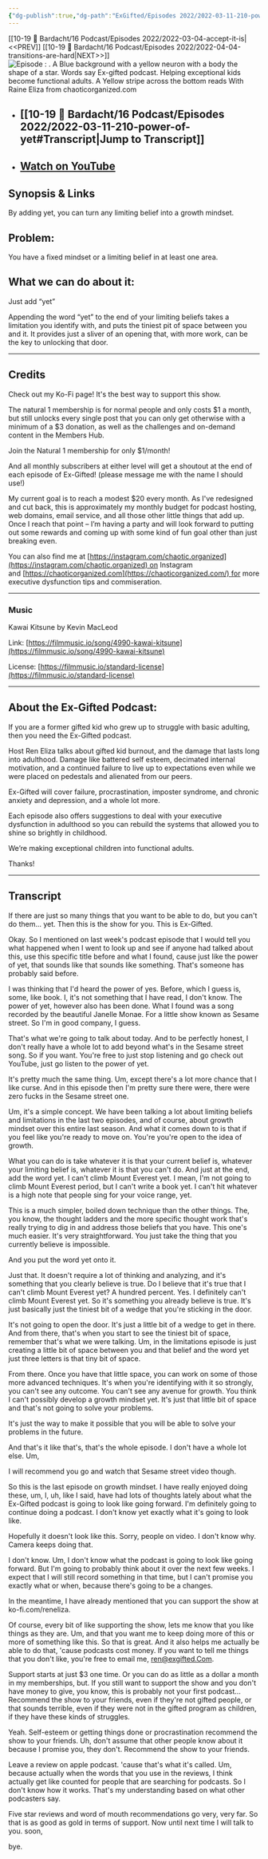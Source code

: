 ```yaml
---
{"dg-publish":true,"dg-path":"ExGifted/Episodes 2022/2022-03-11-210-power-of-yet.md","permalink":"/ex-gifted/episodes-2022/2022-03-11-210-power-of-yet/","title":"Power of Yet","tags":["growth"],"noteIcon":"","created":"","updated":"2023-08-21T09:29:43.101-04:00"}
---
```


[[10-19 💢 Bardacht/16 Podcast/Episodes 2022/2022-03-04-accept-it-is\|<<PREV]]                          [[10-19 💢 Bardacht/16 Podcast/Episodes 2022/2022-04-04-transitions-are-hard\|NEXT>>]]
![Episode : . A Blue background with a yellow neuron with a body the shape of a star. Words say Ex-gifted podcast. Helping exceptional kids become functional adults. A Yellow stripe across the bottom reads With Raine Eliza from chaoticorganized.com](https://i.imgur.com/9DEFNUZ.png)
- ## [[10-19 💢 Bardacht/16 Podcast/Episodes 2022/2022-03-11-210-power-of-yet#Transcript\|Jump to Transcript]]
- ## [Watch on YouTube](https://youtu.be/HgsM5f-6mBA)

## Synopsis & Links

By adding yet, you can turn any limiting belief into a growth mindset.

## Problem: 

You have a fixed mindset or a limiting belief in at least one area.

## What we can do about it: 

Just add “yet”

Appending the word “yet” to the end of your limiting beliefs takes a limitation you identify with, and puts the tiniest pit of space between you and it. It provides just a sliver of an opening that, with more work, can be the key to unlocking that door.

---

## Credits

Check out my Ko-Fi page! It's the best way to support this show.

The natural 1 membership is for normal people and only costs $1 a month, but still unlocks every single post that you can only get otherwise with a minimum of a $3 donation, as well as the challenges and on-demand content in the Members Hub.

Join the Natural 1 membership for only $1/month!

And all monthly subscribers at either level will get a shoutout at the end of each episode of Ex-Gifted! (please message me with the name I should use!)

My current goal is to reach a modest $20 every month. As I've redesigned and cut back, this is approximately my monthly budget for podcast hosting, web domains, email service, and all those other little things that add up. Once I reach that point – I’m having a party and will look forward to putting out some rewards and coming up with some kind of fun goal other than just breaking even.

You can also find me at [https://instagram.com/chaotic.organized](https://instagram.com/chaotic.organized) on Instagram and [https://chaoticorganized.com](https://chaoticorganized.com/) for more executive dysfunction tips and commiseration.

---

### Music

Kawai Kitsune by Kevin MacLeod

Link: [https://filmmusic.io/song/4990-kawai-kitsune](https://filmmusic.io/song/4990-kawai-kitsune)

License: [https://filmmusic.io/standard-license](https://filmmusic.io/standard-license)

---

## About the Ex-Gifted Podcast:

If you are a former gifted kid who grew up to struggle with basic adulting, then you need the Ex-Gifted podcast.

Host Ren Eliza talks about gifted kid burnout, and the damage that lasts long into adulthood. Damage like battered self esteem, decimated internal motivation, and a continued failure to live up to expectations even while we were placed on pedestals and alienated from our peers.

Ex-Gifted will cover failure, procrastination, imposter syndrome, and chronic anxiety and depression, and a whole lot more.

Each episode also offers suggestions to deal with your executive dysfunction in adulthood so you can rebuild the systems that allowed you to shine so brightly in childhood.

We’re making exceptional children into functional adults.

Thanks!

---

## Transcript

If there are just so many things that you want to be able to do, but you can't do them... yet. Then this is the show for you. This is Ex-Gifted.

Okay. So I mentioned on last week's podcast episode that I would tell you what happened when I went to look up and see if anyone had talked about this, use this specific title before and what I found, cause just like the power of yet, that sounds like that sounds like something. That's someone has probably said before.

I was thinking that I'd heard the power of yes. Before, which I guess is, some, like book. I, it's not something that I have read, I don't know. The power of yet, however also has been done. What I found was a song recorded by the beautiful Janelle Monae. For a little show known as Sesame street. So I'm in good company, I guess.

That's what we're going to talk about today. And to be perfectly honest, I don't really have a whole lot to add beyond what's in the Sesame street song. So if you want. You're free to just stop listening and go check out YouTube, just go listen to the power of yet.

It's pretty much the same thing. Um, except there's a lot more chance that I like curse. And in this episode then I'm pretty sure there were, there were zero fucks in the Sesame street one. 

Um, it's a simple concept. We have been talking a lot about limiting beliefs and limitations in the last two episodes, and of course, about growth mindset over this entire last season. And what it comes down to is that if you feel like you're ready to move on. You're you're open to the idea of growth.

What you can do is take whatever it is that your current belief is, whatever your limiting belief is, whatever it is that you can't do. And just at the end, add the word yet. I can't climb Mount Everest yet. I mean, I'm not going to climb Mount Everest period, but I can't write a book yet. I can't hit whatever is a high note that people sing for your voice range, yet.

This is a much simpler, boiled down technique than the other things. The, you know, the thought ladders and the more specific thought work that's really trying to dig in and address those beliefs that you have. This one's much easier. It's very straightforward. You just take the thing that you currently believe is impossible.

And you put the word yet onto it.

Just that. It doesn't require a lot of thinking and analyzing, and it's something that you clearly believe is true. Do I believe that it's true that I can't climb Mount Everest yet? A hundred percent. Yes. I definitely can't climb Mount Everest yet. So it's something you already believe is true. It's just basically just the tiniest bit of a wedge that you're sticking in the door.

It's not going to open the door. It's just a little bit of a wedge to get in there. And from there, that's when you start to see the tiniest bit of space, remember that's what we were talking. Um, in the limitations episode is just creating a little bit of space between you and that belief and the word yet just three letters is that tiny bit of space.

From there. Once you have that little space, you can work on some of those more advanced techniques. It's when you're identifying with it so strongly, you can't see any outcome. You can't see any avenue for growth. You think I can't possibly develop a growth mindset yet. It's just that little bit of space and that's not going to solve your problems.

It's just the way to make it possible that you will be able to solve your problems in the future.

And that's it like that's, that's the whole episode. I don't have a whole lot else. Um,

I will recommend you go and watch that Sesame street video though.

So this is the last episode on growth mindset. I have really enjoyed doing these, um, I, uh, like I said, have had lots of thoughts lately about what the Ex-Gifted podcast is going to look like going forward. I'm definitely going to continue doing a podcast. I don't know yet exactly what it's going to look like.

Hopefully it doesn't look like this. Sorry, people on video. I don't know why. Camera keeps doing that.

I don't know. Um, I don't know what the podcast is going to look like going forward. But I'm going to probably think about it over the next few weeks. I expect that I will still record something in that time, but I can't promise you exactly what or when, because there's going to be a changes. 

In the meantime, I have already mentioned that you can support the show at ko-fi.com/reneliza. 

Of course, every bit of like supporting the show, lets me know that you like things as they are. Um, and that you want me to keep doing more of this or more of something like this. So that is great. And it also helps me actually be able to do that, 'cause podcasts cost money. If you want to tell me things that you don't like, you're free to email me, ren@exgifted.Com. 

Support starts at just $3 one time. Or you can do as little as a dollar a month in my memberships, but. If you still want to support the show and you don't have money to give, you know, this is probably not your first podcast... Recommend the show to your friends, even if they're not gifted people, or that sounds terrible, even if they were not in the gifted program as children, if they have these kinds of struggles.

Yeah. Self-esteem or getting things done or procrastination recommend the show to your friends. Uh, don't assume that other people know about it because I promise you, they don't. Recommend the show to your friends. 

Leave a review on apple podcast. 'cause that's what it's called. Um, because actually when the words that you use in the reviews, I think actually get like counted for people that are searching for podcasts. So I don't know how it works. That's my understanding based on what other podcasters say.

Five star reviews and word of mouth recommendations go very, very far. So that is as good as gold in terms of support. Now until next time I will talk to you. soon,

bye.

